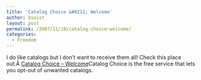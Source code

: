 ```yaml
---
title: 'Catalog Choice &#8211; Welcome'
author: bsoist
layout: post
permalink: /2007/11/10/catalog-choice-welcome/
categories:
  - Freedom
---
```

I do like catalogs but I don&#8217;t want to receive them all! Check this place out.Â [Catalog Choice &#8211; Welcome][1]Catalog Choice is the free service that lets you opt-out of unwanted catalogs.

 [1]: http://www.catalogchoice.org/#welcome
